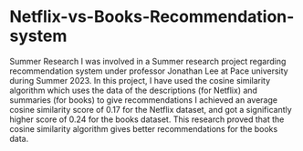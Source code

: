 # Netflix-vs-Books-Recommendation-system
Summer Research
I was involved in a Summer research project regarding recommendation system under professor Jonathan Lee at Pace university during Summer 2023.
In this project, I have used the cosine similarity algorithm which uses the data of the descriptions (for Netflix) and summaries (for books) to give recommendations 
I achieved an average cosine similarity score of 0.17 for the Netflix dataset, and got a significantly higher score of 0.24 for the books dataset.
This research proved that the cosine similarity algorithm gives better recommendations for the books data.
